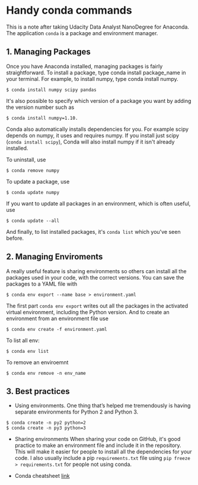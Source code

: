 # Handy conda commands
This is a note after taking Udacity Data Analyst NanoDegree for Anaconda. The application `conda` is a package and environment manager. 

## 1. Managing Packages
Once you have Anaconda installed, managing packages is fairly straightforward. To install a package, type conda install package_name in your terminal. For example, to install numpy, type conda install numpy.

```shell
$ conda install numpy scipy pandas
```

It's also possible to specify which version of a package you want by adding the version number such as 
```SHELL
$ conda install numpy=1.10.
```

Conda also automatically installs dependencies for you. For example scipy depends on numpy, it uses and requires numpy. If you install just scipy (`conda install scipy`), Conda will also install numpy if it isn't already installed.

To uninstall, use 

```SHELL
$ conda remove numpy
```

To update a package, use
```shell
$ conda update numpy
```

If you want to update all packages in an environment, which is often useful, use 
```shell
$ conda update --all
```
And finally, to list installed packages, it's `conda list` which you've seen before.

## 2. Managing Enviroments

A really useful feature is sharing environments so others can install all the packages used in your code, with the correct versions. You can save the packages to a YAML file with 

```shell
$ conda env export --name base > environment.yaml
```

The first part `conda env export` writes out all the packages in the activated virtual environment, including the Python version. And to create an environment from an environment file use

```shell
$ conda env create -f environment.yaml
```

To list all env:
```shell
$ conda env list
```
To remove an enviroemnt

```shell
$ conda env remove -n env_name 
```

## 3. Best practices
* Using environments. One thing that’s helped me tremendously is having separate environments for Python 2 and Python 3.

```shell
$ conda create -n py2 python=2
$ conda create -n py3 python=3
```

* Sharing environments
When sharing your code on GitHub, it's good practice to make an environment file and include it in the repository. This will make it easier for people to install all the dependencies for your code. I also usually include a pip `requirements.txt` file using `pip freeze > requirements.txt` for people not using conda.

* Conda cheatsheet [link](https://docs.conda.io/projects/conda/en/latest/user-guide/cheatsheet.html)

